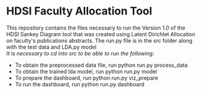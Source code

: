 # HDSI Faculty Allocation Tool

This repository contains the files necessary to run the Version 1.0 of the HDSI Sankey Diagram tool that was created using Latent Dirichlet Allocation
on faculty's publications abstracts.
The run.py file is in the src folder along with the test data and LDA.py model </br>
*It is necessary to cd into src to be able to run the following:*

- To obtain the preprocessed data file, run python run.py process_data
- To obtain the trained lda model, run python run.py model
- To prepare the dashboard, run python run.py viz_prepare
- To run the dashboard, run python run.py dashboard
